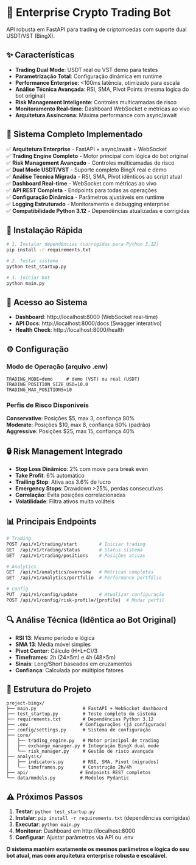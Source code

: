 # 🚀 Enterprise Crypto Trading Bot

API robusta em FastAPI para trading de criptomoedas com suporte dual USDT/VST (BingX).

## ✨ Características

- **Trading Dual Mode**: USDT real ou VST demo para testes
- **Parametrização Total**: Configuração dinâmica em runtime
- **Performance Enterprise**: <100ms latência, otimizado para escala
- **Análise Técnica Avançada**: RSI, SMA, Pivot Points (mesma lógica do bot original)
- **Risk Management Inteligente**: Controles multicamadas de risco
- **Monitoramento Real-time**: Dashboard WebSocket e métricas ao vivo
- **Arquitetura Assíncrona**: Máxima performance com async/await

## 🚀 Sistema Completo Implementado

✅ **Arquitetura Enterprise** - FastAPI + async/await + WebSocket  
✅ **Trading Engine Completo** - Motor principal com lógica do bot original  
✅ **Risk Management Avançado** - Controles multicamadas de risco  
✅ **Dual Mode USDT/VST** - Suporte completo BingX real e demo  
✅ **Análise Técnica Migrada** - RSI, SMA, Pivot idênticos ao script atual  
✅ **Dashboard Real-time** - WebSocket com métricas ao vivo  
✅ **API REST Completa** - Endpoints para todas as operações  
✅ **Configuração Dinâmica** - Parâmetros ajustáveis em runtime  
✅ **Logging Estruturado** - Monitoramento e debugging enterprise  
✅ **Compatibilidade Python 3.12** - Dependências atualizadas e corrigidas

## 🔧 Instalação Rápida

```bash
# 1. Instalar dependências (corrigidas para Python 3.12)
pip install -r requirements.txt

# 2. Testar sistema
python test_startup.py

# 3. Iniciar bot
python main.py
```

## 📱 Acesso ao Sistema

- **Dashboard**: http://localhost:8000 (WebSocket real-time)
- **API Docs**: http://localhost:8000/docs (Swagger interativo)
- **Health Check**: http://localhost:8000/health

## ⚙️ Configuração

### Modo de Operação (arquivo .env)
```env
TRADING_MODE=demo     # demo (VST) ou real (USDT)
TRADING_POSITION_SIZE_USD=10.0
TRADING_MAX_POSITIONS=10
```

### Perfis de Risco Disponíveis

**Conservative**: Posições $5, max 3, confiança 80%  
**Moderate**: Posições $10, max 8, confiança 60% (padrão)  
**Aggressive**: Posições $25, max 15, confiança 40%

## 🔒 Risk Management Integrado

- **Stop Loss Dinâmico**: 2% com move para break even
- **Take Profit**: 6% automático
- **Trailing Stop**: Ativa aos 3.6% de lucro
- **Emergency Stops**: Drawdown >25%, perdas consecutivas
- **Correlação**: Evita posições correlacionadas
- **Volatilidade**: Filtra ativos muito voláteis

## 📊 Principais Endpoints

```bash
# Trading
POST /api/v1/trading/start        # Iniciar trading
GET  /api/v1/trading/status       # Status sistema
GET  /api/v1/trading/positions    # Posições ativas

# Analytics  
GET  /api/v1/analytics/overview   # Métricas completas
GET  /api/v1/analytics/portfolio  # Performance portfólio

# Config
PUT  /api/v1/config/update        # Atualizar configuração
POST /api/v1/config/risk-profile/{profile}  # Mudar perfil
```

## 🔍 Análise Técnica (Idêntica ao Bot Original)

- **RSI 13**: Mesmo período e lógica
- **SMA 13**: Média móvel simples
- **Pivot Center**: Cálculo (H+L+C)/3
- **Timeframes**: 2h (24×5m) e 4h (48×5m)
- **Sinais**: Long/Short baseados em cruzamentos
- **Confiança**: Calculada por múltiplos fatores

## 📁 Estrutura do Projeto

```
project-bingx/
├── main.py                 # FastAPI + WebSocket dashboard
├── test_startup.py         # Teste completo do sistema
├── requirements.txt        # Dependências Python 3.12
├── .env                   # Configurações (já configurado)
├── config/settings.py      # Sistema de configuração
├── core/
│   ├── trading_engine.py   # Motor principal de trading
│   ├── exchange_manager.py # Integração BingX dual mode
│   └── risk_manager.py     # Gestão de risco avançada
├── analysis/
│   ├── indicators.py       # RSI, SMA, Pivot (migrados)
│   └── timeframes.py       # Construção 2h/4h
├── api/                   # Endpoints REST completos
└── data/models.py         # Modelos Pydantic
```

## ⚠️ Próximos Passos

1. **Testar**: `python test_startup.py`
2. **Instalar**: `pip install -r requirements.txt` (dependências corrigidas)
3. **Executar**: `python main.py`
4. **Monitorar**: Dashboard em http://localhost:8000
5. **Configurar**: Ajustar parâmetros via API ou .env

**O sistema mantém exatamente os mesmos parâmetros e lógica do seu bot atual, mas com arquitetura enterprise robusta e escalável.**